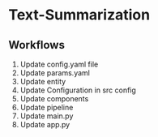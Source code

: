 # Text-Summarization 

## Workflows

1. Update config.yaml file
2. Update params.yaml
3. Update entity
4. Update Configuration in src config
5. Update components
6. Update pipeline
7. Update main.py
8. Update app.py